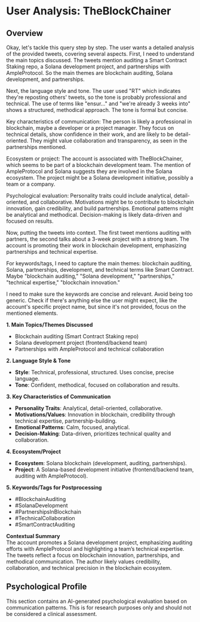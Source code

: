 # User Analysis: TheBlockChainer

## Overview

<think>
Okay, let's tackle this query step by step. The user wants a detailed analysis of the provided tweets, covering several aspects. First, I need to understand the main topics discussed. The tweets mention auditing a Smart Contract Staking repo, a Solana development project, and partnerships with AmpleProtocol. So the main themes are blockchain auditing, Solana development, and partnerships.

Next, the language style and tone. The user used "RT" which indicates they're reposting others' tweets, so the tone is probably professional and technical. The use of terms like "ensur..." and "we're already 3 weeks into" shows a structured, methodical approach. The tone is formal but concise.

Key characteristics of communication: The person is likely a professional in blockchain, maybe a developer or a project manager. They focus on technical details, show confidence in their work, and are likely to be detail-oriented. They might value collaboration and transparency, as seen in the partnerships mentioned.

Ecosystem or project: The account is associated with TheBlockChainer, which seems to be part of a blockchain development team. The mention of AmpleProtocol and Solana suggests they are involved in the Solana ecosystem. The project might be a Solana development initiative, possibly a team or a company.

Psychological evaluation: Personality traits could include analytical, detail-oriented, and collaborative. Motivations might be to contribute to blockchain innovation, gain credibility, and build partnerships. Emotional patterns might be analytical and methodical. Decision-making is likely data-driven and focused on results.

Now, putting the tweets into context. The first tweet mentions auditing with partners, the second talks about a 3-week project with a strong team. The account is promoting their work in blockchain development, emphasizing partnerships and technical expertise.

For keywords/tags, I need to capture the main themes: blockchain auditing, Solana, partnerships, development, and technical terms like Smart Contract. Maybe "blockchain auditing," "Solana development," "partnerships," "technical expertise," "blockchain innovation."

I need to make sure the keywords are concise and relevant. Avoid being too generic. Check if there's anything else the user might expect, like the account's specific project name, but since it's not provided, focus on the mentioned elements.
</think>

**1. Main Topics/Themes Discussed**  
- Blockchain auditing (Smart Contract Staking repo)  
- Solana development project (frontend/backend team)  
- Partnerships with AmpleProtocol and technical collaboration  

**2. Language Style & Tone**  
- **Style**: Technical, professional, structured. Uses concise, precise language.  
- **Tone**: Confident, methodical, focused on collaboration and results.  

**3. Key Characteristics of Communication**  
- **Personality Traits**: Analytical, detail-oriented, collaborative.  
- **Motivations/Values**: Innovation in blockchain, credibility through technical expertise, partnership-building.  
- **Emotional Patterns**: Calm, focused, analytical.  
- **Decision-Making**: Data-driven, prioritizes technical quality and collaboration.  

**4. Ecosystem/Project**  
- **Ecosystem**: Solana blockchain (development, auditing, partnerships).  
- **Project**: A Solana-based development initiative (frontend/backend team, auditing with AmpleProtocol).  

**5. Keywords/Tags for Postprocessing**  
- #BlockchainAuditing  
- #SolanaDevelopment  
- #PartnershipsInBlockchain  
- #TechnicalCollaboration  
- #SmartContractAuditing  

**Contextual Summary**  
The account promotes a Solana development project, emphasizing auditing efforts with AmpleProtocol and highlighting a team’s technical expertise. The tweets reflect a focus on blockchain innovation, partnerships, and methodical communication. The author likely values credibility, collaboration, and technical precision in the blockchain ecosystem.

## Psychological Profile

This section contains an AI-generated psychological evaluation based on communication patterns. This is for research purposes only and should not be considered a clinical assessment.